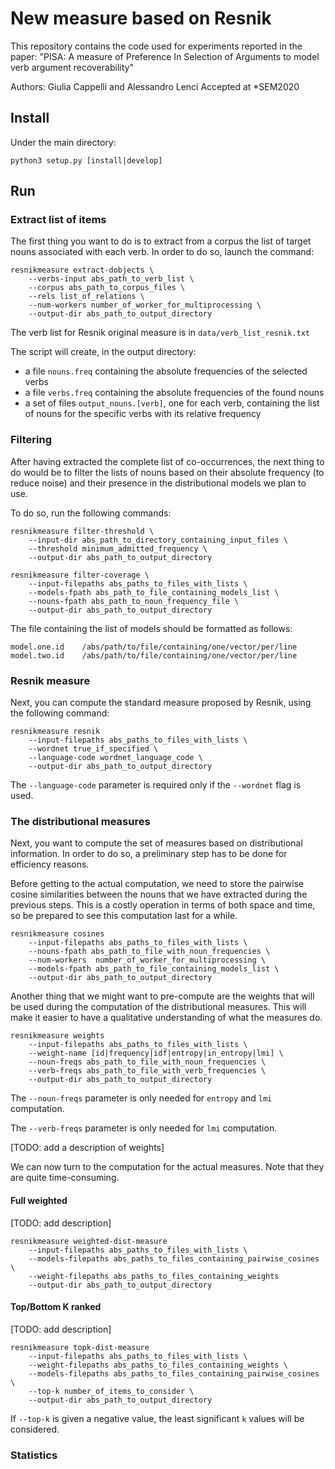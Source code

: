 # New measure based on Resnik

This repository contains the code used for experiments reported in the paper:
"PISA: A measure of Preference In Selection of Arguments to model verb argument recoverability"

Authors: Giulia Cappelli and Alessandro Lenci
Accepted at *SEM2020


## Install

Under the main directory:
```shell script
python3 setup.py [install|develop]
```

## Run

### Extract list of items
The first thing you want to do is to extract from a corpus the list of target nouns associated with each verb.
In order to do so, launch the command:

```shell script
resnikmeasure extract-dobjects \
    --verbs-input abs_path_to_verb_list \
    --corpus abs_path_to_corpus_files \
    --rels list_of_relations \
    --num-workers number_of_worker_for_multiprocessing \ 
    --output-dir abs_path_to_output_directory
```

The verb list for Resnik original measure is in `data/verb_list_resnik.txt`

The script will create, in the output directory:
* a file `nouns.freq` containing the absolute frequencies of the selected verbs
* a file `verbs.freq` containing the absolute frequencies of the found nouns
* a set of files `output_nouns.[verb]`, one for each verb, containing the list of nouns for the specific verbs 
with its relative frequency

### Filtering

After having extracted the complete list of co-occurrences, the next thing to do would be to filter the lists of nouns 
based on their absolute frequency (to reduce noise) and their presence in the distributional models we plan to use.

To do so, run the following commands:

```shell script
resnikmeasure filter-threshold \
    --input-dir abs_path_to_directory_containing_input_files \
    --threshold minimum_admitted_frequency \
    --output-dir abs_path_to_output_directory
```

```shell script
resnikmeasure filter-coverage \
    --input-filepaths abs_paths_to_files_with_lists \
    --models-fpath abs_path_to_file_containing_models_list \
    --nouns-fpath abs_path_to_noun_frequency_file \
    --output-dir abs_path_to_output_directory
```

The file containing the list of models should be formatted as follows:
```text
model.one.id	/abs/path/to/file/containing/one/vector/per/line
model.two.id	/abs/path/to/file/containing/one/vector/per/line
```

### Resnik measure

Next, you can compute the standard measure proposed by Resnik, using the following command:
```shell script
resnikmeasure resnik
    --input-filepaths abs_paths_to_files_with_lists \
    --wordnet true_if_specified \
    --language-code wordnet_language_code \
    --output-dir abs_path_to_output_directory
```

The `--language-code` parameter is required only if the `--wordnet` flag is used.

### The distributional measures

Next, you want to compute the set of measures based on distributional information. In order to do so, a preliminary
step has to be done for efficiency reasons.

Before getting to the actual computation, we need to store the pairwise cosine similarities between the nouns that we
have extracted during the previous steps. This is a costly operation in terms of both space and time, so be prepared to 
see this computation last for a while.

```shell script
resnikmeasure cosines
    --input-filepaths abs_paths_to_files_with_lists \
    --nouns-fpath abs_path_to_file_with_noun_frequencies \
    --num-workers  number_of_worker_for_multiprocessing \
    --models-fpath abs_path_to_file_containing_models_list \
    --output-dir abs_path_to_output_directory
```

Another thing that we might want to pre-compute are the weights that will be used during the computation of the
distributional measures. This will make it easier to have a qualitative understanding of what the measures do.

```shell script
resnikmeasure weights
    --input-filepaths abs_paths_to_files_with_lists \
    --weight-name [id|frequency|idf|entropy|in_entropy|lmi] \
    --noun-freqs abs_path_to_file_with_noun_frequencies \
    --verb-freqs abs_path_to_file_with_verb_frequencies \
    --output-dir abs_path_to_output_directory
```

The `--noun-freqs` parameter is only needed for `entropy` and `lmi` computation.

The `--verb-freqs` parameter is only needed for `lmi` computation.

[TODO: add a description of weights]

We can now turn to the computation for the actual measures. Note that they are quite time-consuming.

#### Full weighted

[TODO: add description]

```shell script
resnikmeasure weighted-dist-measure
    --input-filepaths abs_paths_to_files_with_lists \
    --models-filepaths abs_paths_to_files_containing_pairwise_cosines \
    --weight-filepaths abs_paths_to_files_containing_weights
    --output-dir abs_path_to_output_directory
```

#### Top/Bottom K ranked
[TODO: add description]

```shell script
resnikmeasure topk-dist-measure
    --input-filepaths abs_paths_to_files_with_lists \
    --weight-filepaths abs_paths_to_files_containing_weights \
    --models-filepaths abs_paths_to_files_containing_pairwise_cosines \
    --top-k number_of_items_to_consider \
    --output-dir abs_path_to_output_directory
```

If `--top-k` is given a negative value, the least significant `k` values will be considered.

### Statistics

